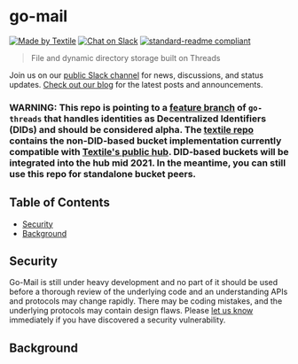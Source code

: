 # go-mail

[![Made by Textile](https://img.shields.io/badge/made%20by-Textile-informational.svg?style=popout-square)](https://textile.io)
[![Chat on Slack](https://img.shields.io/badge/slack-slack.textile.io-informational.svg?style=popout-square)](https://slack.textile.io)
[![standard-readme compliant](https://img.shields.io/badge/readme%20style-standard-brightgreen.svg?style=popout-square)](https://github.com/RichardLitt/standard-readme)

> File and dynamic directory storage built on Threads

Join us on our [public Slack channel](https://slack.textile.io/) for news, discussions, and status updates. [Check out our blog](https://medium.com/textileio) for the latest posts and announcements.

### WARNING: This repo is pointing to a [feature branch](https://github.com/textileio/go-threads/pull/498) of `go-threads` that handles identities as Decentralized Identifiers (DIDs) and should be considered alpha. The [textile repo](https://github.com/textileio/textile) contains the non-DID-based bucket implementation currently compatible with [Textile's public hub](https://cloud.hub.textile.io/#/access). DID-based buckets will be integrated into the hub mid 2021. In the meantime, you can still use this repo for standalone bucket peers.

## Table of Contents

- [Security](#security)
- [Background](#background)

## Security

Go-Mail is still under heavy development and no part of it should be used before a thorough review of the underlying code and an understanding APIs and protocols may change rapidly. There may be coding mistakes, and the underlying protocols may contain design flaws. Please [let us know](mailto:contact@textile.io) immediately if you have discovered a security vulnerability.

## Background

